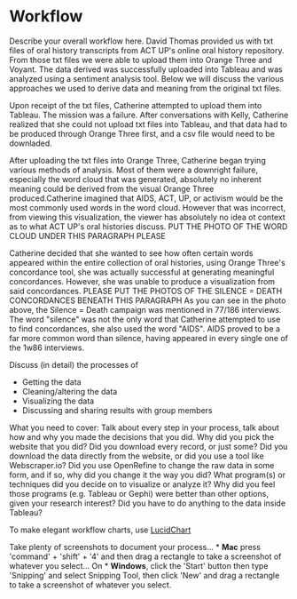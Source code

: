 # Workflow

Describe your overall workflow here.
David Thomas provided us with txt files of oral history transcripts from ACT UP's online oral history repository. From those txt files we were able to upload them into Orange Three and Voyant. The data derived was successfully uploaded into Tableau and was analyzed using a sentiment analysis tool. Below we will discuss the various approaches we used to derive data and meaning from the original txt files. 

Upon receipt of the txt files, Catherine attempted to upload them into Tableau. The mission was a failure. After conversations with Kelly, Catherine realized that she could not upload txt files into Tableau, and that data had to be produced through Orange Three first, and a csv file would need to be downladed. 

After uploading the txt files into Orange Three, Catherine began trying various methods of analysis. Most of them were a downright failure, especially the word cloud that was generated, absolutely no inherent meaning could be derived from the visual Orange Three produced.Catherine imagined that AIDS, ACT, UP, or activism would be the most commonly used words in the word cloud. However that was incorrect, from viewing this visualization, the viewer has absolutely no idea ot context as to what ACT UP's oral histories discuss.   PUT THE PHOTO OF THE WORD CLOUD UNDER THIS PARAGRAPH PLEASE

Catherine decided that she wanted to see how often certain words appeared within the entire collection of oral histories, using Orange Three's concordance tool, she was actually successful at generating meaningful concordances. However, she was unable to produce a visualization from said concordances. PLEASE PUT THE PHOTOS OF THE SILENCE = DEATH CONCORDANCES BENEATH THIS PARAGRAPH
As you can see in the photo above, the Silence = Death campaign was mentioned in 77/186 interviews. The word "silence" was not the only word that Catherine attempted to use to find concordances, she also used the word "AIDS". AIDS proved to be a far more common word than silence, having appeared in every single one of the 1w86 interviews. 

Discuss (in detail) the processes of

* Getting the data
* Cleaning/altering the data
* Visualizing the data
* Discussing and sharing results with group members

What you need to cover: Talk about every step in your process, talk about how and why you made the decisions that you did. Why did you pick the website that you did? Did you download every record, or just some? Did you download the data directly from the website, or did you use a tool like Webscraper.io? Did you use OpenRefine to change the raw data in some form, and if so, why did you change it the way you did? What program(s) or techniques did you decide on to visualize or analyze it? Why did you feel those programs (e.g. Tableau or Gephi) were better than other options, given your research interest? Did you have to do anything to the data inside Tableau?

To make elegant workflow charts, use [LucidChart](https://lucidchart.com)

Take plenty of screenshots to document your process...
    * **Mac** press 'command' + 'shift' + '4' and then drag a rectangle to take a screenshot of whatever you select... On
    * **Windows**, click the 'Start' button then type 'Snipping' and select Snipping Tool, then click 'New' and drag a rectangle to take a screenshot of whatever you select.
